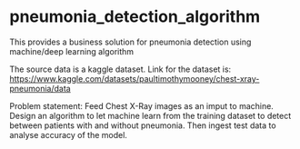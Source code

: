 # pneumonia_detection_algorithm
This provides a business solution for pneumonia detection using machine/deep learning algorithm 

The source data is a kaggle dataset. Link for the dataset is:
https://www.kaggle.com/datasets/paultimothymooney/chest-xray-pneumonia/data


Problem statement: Feed Chest X-Ray images as an imput to machine. Design an algorithm to let machine learn from the training dataset to detect between patients with and without pneumonia. Then ingest test data to analyse accuracy of the model.
